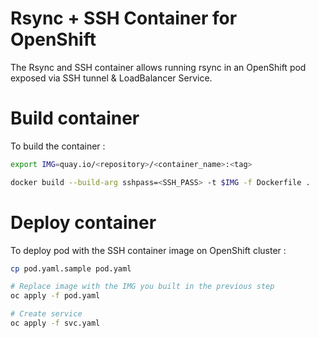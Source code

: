 # Rsync + SSH Container for OpenShift

The Rsync and SSH container allows running rsync in an OpenShift pod exposed via SSH tunnel & LoadBalancer Service.

# Build container

To build the container :

```sh
export IMG=quay.io/<repository>/<container_name>:<tag>

docker build --build-arg sshpass=<SSH_PASS> -t $IMG -f Dockerfile .
```

# Deploy container

To deploy pod with the SSH container image on OpenShift cluster :

```sh
cp pod.yaml.sample pod.yaml

# Replace image with the IMG you built in the previous step
oc apply -f pod.yaml

# Create service
oc apply -f svc.yaml
```
